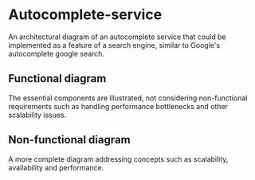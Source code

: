 # Autocomplete-service

An architectural diagram of an autocomplete service that could be implemented as a feature of a search engine, similar to Google's autocomplete google search.

## Functional diagram

The essential components are illustrated, not considering non-functional requirements such as handling performance bottlenecks and other scalability issues.

## Non-functional diagram

A more complete diagram addressing concepts such as scalability, availability and performance.
